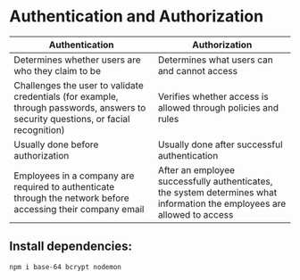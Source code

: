 # Authentication and Authorization

| Authentication     | Authorization |
| ----------- | ----------- |
| Determines whether users are who they claim to be     | Determines what users can and cannot access       |
| Challenges the user to validate credentials (for example, through passwords, answers to security questions, or facial recognition)  | Verifies whether access is allowed through policies and rules        |
| Usually done before authorization	   | Usually done after successful authentication        |
| Employees in a company are required to authenticate through the network before accessing their company email  | After an employee successfully authenticates, the system determines what information the employees are allowed to access        |


## Install dependencies: 

`` npm i base-64 bcrypt nodemon ``